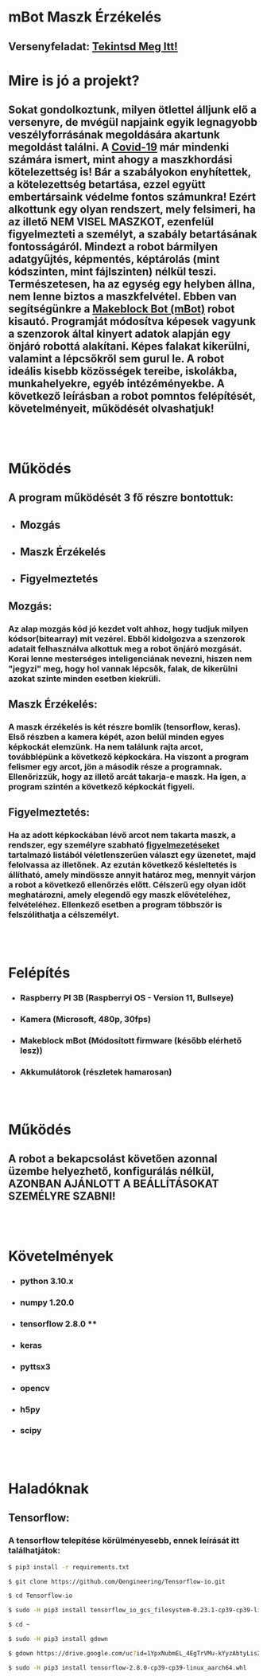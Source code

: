 # mBot Maszk Érzékelés
## Versenyfeladat: [Tekintsd Meg Itt!]("https://www.inf.u-szeged.hu/sziiv")

# Mire is jó a projekt?
## Sokat gondolkoztunk, milyen ötlettel álljunk elő a versenyre, de mvégül napjaink egyik legnagyobb veszélyforrásának megoldására akartunk megoldást találni. A [Covid-19]("https://hu.wikipedia.org/wiki/Covid19") már mindenki számára ismert, mint ahogy a maszkhordási kötelezettség is! Bár a szabályokon enyhítettek, a kötelezettség betartása, ezzel együtt embertársaink védelme fontos számunkra! Ezért alkottunk egy olyan rendszert, mely felsimeri, ha az illető **NEM VISEL MASZKOT**, ezenfelül figyelmezteti a személyt, a szabály betartásának fontosságáról. Mindezt a robot bármilyen adatgyűjtés, képmentés, képtárolás (mint kódszinten, mint fájlszinten) nélkül teszi. Természetesen, ha az egység egy helyben állna, nem lenne biztos a maszkfelvétel. Ebben van segítségünkre a [Makeblock Bot (mBot)]("https://www.makeblock.com/steam-kits/mbot") robot kisautó. Programját módosítva képesek vagyunk a szenzorok által kinyert adatok alapján egy önjáró robottá alakítani. Képes falakat kikerülni, valamint a lépcsőkről sem gurul le. A robot ideális kisebb közösségek tereibe, iskolákba, munkahelyekre, egyéb intézéményekbe. A következő leírásban a robot pomntos felépítését, követelményeit, működését olvashatjuk!

<br><br>

# Működés
## A program működését 3 fő részre bontottuk:
- ## Mozgás
- ## Maszk Érzékelés
- ## Figyelmeztetés

## Mozgás:
### Az alap mozgás kód jó kezdet volt ahhoz, hogy tudjuk milyen kódsor(bitearray) mit vezérel. Ebből kidolgozva a szenzorok adatait felhasználva alkottuk meg a robot önjáró mozgását. Korai lenne mesterséges inteligenciának nevezni, hiszen nem "jegyzi" meg, hogy hol vannak lépcsők, falak, de kikerülni azokat szinte minden esetben kiekrüli.

## Maszk Érzékelés:
### A maszk érzékelés is két részre bomlik (tensorflow, keras). Első részben a kamera képét, azon belül minden egyes képkockát elemzünk. Ha nem találunk rajta arcot, továbblépünk a következő képkockára. Ha viszont a program felismer egy arcot, jön a második része a programnak. Ellenőrizzük, hogy az illető arcát takarja-e maszk. Ha igen, a program szintén a következő képkockát figyeli.

## Figyelmeztetés:
### Ha az adott képkockában lévő arcot nem takarta maszk, a rendszer, egy személyre szabható [figyelmezetéseket]("https://github.com/tcgmilan/mbot-mask-detection/blob/master/figyelmeztetesek.txt") tartalmazó listából véletlenszerűen választ egy üzenetet, majd felolvassa az illetőnek. Az ezután következő késleltetés is állítható, amely mindössze annyit határoz meg, mennyit várjon a robot a következő ellenőrzés előtt. Célszerű egy olyan időt meghatározni, amely elegendő egy maszk elővételéhez, felvételéhez. Ellenkező esetben a program többször is felszólithatja a célszemélyt.

<br><br>

# Felépítés
- ### Raspberry PI 3B (Raspberryi OS - Version 11, Bullseye)
- ### Kamera (Microsoft, 480p, 30fps)
- ### Makeblock mBot (Módosított firmware (később elérhető lesz))
- ### Akkumulátorok (részletek hamarosan)

<br><br>

# Működés
## A robot a bekapcsolást követően azonnal üzembe helyezhető, konfigurálás nélkül, **AZONBAN AJÁNLOTT A BEÁLLÍTÁSOKAT SZEMÉLYRE SZABNI!**

<br><br>

# Követelmények
- ### python 3.10.x
- ### numpy 1.20.0
- ### tensorflow 2.8.0 **
- ### keras
- ### pyttsx3
- ### opencv
- ### h5py
- ### scipy

<br><br>

# Haladóknak
## Tensorflow:
### A tensorflow telepítése körülményesebb, ennek leírását itt találhatjátok:
```bash
$ pip3 install -r requirements.txt

$ git clone https://github.com/Qengineering/Tensorflow-io.git

$ cd Tensorflow-io

$ sudo -H pip3 install tensorflow_io_gcs_filesystem-0.23.1-cp39-cp39-linux_aarch64.whl

$ cd ~

$ sudo -H pip3 install gdown

$ gdown https://drive.google.com/uc?id=1YpxNubmEL_4EgTrVMu-kYyzAbtyLis29

$ sudo -H pip3 install tensorflow-2.8.0-cp39-cp39-linux_aarch64.whl
```
